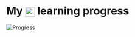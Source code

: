  <h1>
 <b>
 My <img style="vertical-align:middle;" alt="logo" src="https://www.svgrepo.com/show/452091/python.svg" height="25px"> learning progress </b>
 </h1>
 
![Progress](https://progress-bar.dev/37/?width=500)
